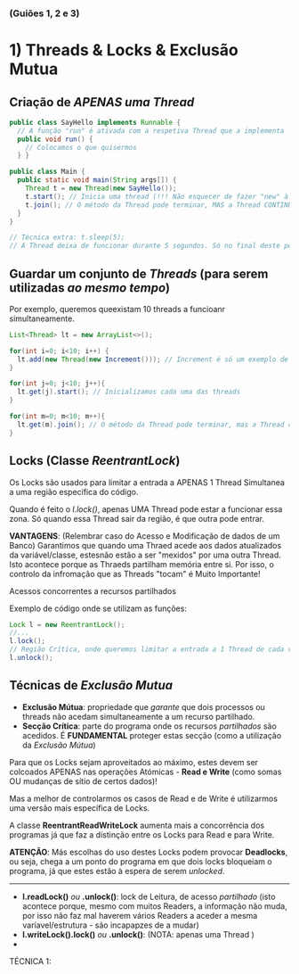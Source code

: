 ### (Guiões 1, 2 e 3)

# 1) Threads & Locks & Exclusão Mutua

## Criação de _APENAS uma Thread_

```java
public class SayHello implements Runnable {
  // A função "run" é ativada com a respetiva Thread que a implementa
  public void run() {
    // Colocamos o que quisermos
  } }

public class Main {
  public static void main(String args[]) {
    Thread t = new Thread(new SayHello());
    t.start(); // Inicia uma thread (!!! Não esquecer de fazer "new" à classe Thread !!!)
    t.join(); // O método da Thread pode terminar, MAS a Thread CONTINUA em MEMÓRIA
  }
}

// Técnica extra: t.sleep(5);
// A Thread deixa de funcionar durante 5 segundos. Só no final deste período de tempo, é que volta a "estar no ativo".
```

## Guardar um conjunto de _Threads_ (para serem utilizadas _ao mesmo tempo_)
Por exemplo, queremos queexistam 10 threads a funcioanr simultaneamente.

```java
List<Thread> lt = new ArrayList<>();

for(int i=0; i<10; i++) {
  lt.add(new Thread(new Increment())); // Increment é só um exemplo de uma classe Runnable
}

for(int j=0; j<10; j++){
  lt.get(j).start(); // Inicializamos cada uma das threads
}

for(int m=0; m<10; m++){
  lt.get(m).join(); // O método da Thread pode terminar, mas a Thread continua em memória
}
```

## Locks (Classe _ReentrantLock_)
Os Locks são usados para limitar a entrada a APENAS 1 Thread Simultanea a uma região específica do código.

Quando é feito o _l.lock()_, apenas UMA Thread pode estar a funcionar essa zona. Só quando essa Thread sair da região, é que outra pode entrar.

__VANTAGENS__: (Relembrar caso do Acesso e Modificação de dados de um Banco) Garantimos que quando uma Thraed acede aos dados atualizados da variável/classe, estesnão estão a ser "mexidos" por uma outra Thread. Isto acontece porque as Thraeds partilham memória entre si. Por isso, o controlo da infromação que as Threads "tocam" é Muito Importante!

Acessos concorrentes a recursos partilhados

Exemplo de código onde se utilizam as funções:
```java
Lock l = new ReentrantLock();
//...
l.lock();
// Região Crítica, onde queremos limitar a entrada a 1 Thread de cada vez
l.unlock();
```

## Técnicas de _Exclusão Mutua_

- __Exclusão Mútua__: propriedade que _garante_ que dois processos ou threads não acedam simultaneamente a um recurso partilhado. 
- __Secção Crítica__: parte do programa onde os recursos _partilhados_ são acedidos. É __FUNDAMENTAL__ proteger estas secção (como a utilização da _Exclusão Mútua_)

Para que os Locks sejam aproveitados ao máximo, estes devem ser colcoados APENAS nas operações Atómicas - __Read e Write__ (como somas OU mudanças de sítio de certos dados)!

Mas a melhor de controlarmos os casos de Read e de Write é utilizarmos uma versão mais específica de Locks.

A classe __ReentrantReadWriteLock__ aumenta mais a concorrência dos programas já que faz a distinção entre os Locks para Read e para Write. 

__ATENÇÃO__: Más escolhas do uso destes Locks podem provocar __Deadlocks__, ou seja, chega a um ponto do programa em que dois locks bloqueiam o programa, já que estes estão à espera de serem _unlocked_.

-------------------------------------

- __l.readLock()__ _ou_ __.unlock()__: lock de Leitura, de acesso _partilhado_ (isto acontece porque, mesmo com muitos Readers, a informação não muda, por isso não faz mal haverem vários Readers a aceder a mesma varíavel/estrutura - são incapapzes de a mudar)
- __l.writeLock().lock()__ _ou_ __.unlock()__: (NOTA: apenas uma Thread )
-



TÉCNICA 1: 
